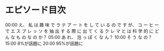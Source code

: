 # エピソード目次

00:00  え、 私 は 趣 味 で ラ テ ア ー ト を し て い る の で す が、 コ ー ヒ ー で エ ス プ レ ッ ソ を 抽 出 す る 際 に 出 て く る ク レ マ と は 科 学 的 に ど ん な も の な の か？
05:00  あ れ、 泡 っ ぽ く な ん？
10:00  そ う な の？
15:00 8%が話題に
20:00 95%が話題に